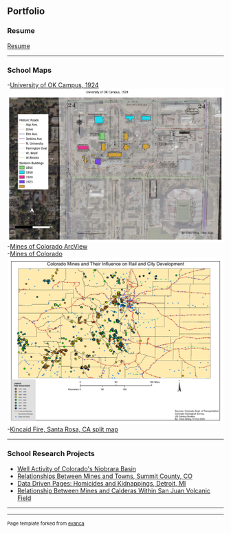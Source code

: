 ## Portfolio

### Resume
[Resume](pdf/Resume.pdf)


---

### School Maps 

-[University of OK Campus, 1924](pdf/Lab_9_Map_2.pdf) 
<img src="images/Lab_9_Map_2.jpg?raw=true"/><br/>
-[Mines of Colorado ArcView](https://arcg.is/1zmqWS0)<br/>
-[Mines of Colorado](pdf/Colorado%20Mines%20with%20Year%20Discovery_Map%202.pdf)
<img src="images/Colorado%20Mines%20with%20Year%20Discovery_Map%202.jpg?raw=true"/><br/>
-[Kincaid Fire, Santa Rosa, CA split map](https://crilling86.users.earthengine.app/view/kincade-fire)

---


### School Research Projects

- [Well Activity of Colorado's Niobrara Basin](pdf/Nio_Basin.pdf)
- [Relationships Between Mines and Towns, Summit County, CO](pdf/Relationships.pdf)
- [Data Driven Pages: Homicides and Kidnappings, Detroit, MI](pdf/Lab_10.pdf)
- [Relationship Between Mines and Calderas Within San Juan Volcanic Field](pdf/Rilling_FinalCapstoneProject.pdf)
---




---
<p style="font-size:11px">Page template forked from <a href="https://github.com/evanca/quick-portfolio">evanca</a></p>
<!-- Remove above link if you don't want to attibute -->

